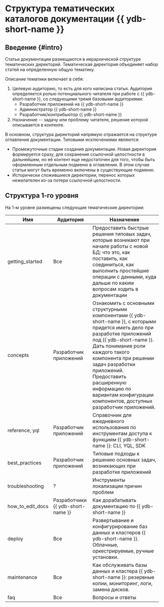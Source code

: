 # Структура тематических каталогов документации {{ ydb-short-name }}

## Введение {#intro}

Статьи документации размещаются в иерархической структуре тематических директорий. Тематическая директория объединяет набор статей на определенную общую тематику.

Описание тематики включает в себя:
1. Целевую аудиторию, то есть для кого написана статья. Аудитория определяется ролью потенциального читателя при работе с {{ ydb-short-name }}, со следующими тремя базовыми аудиториями: 
   - Разработчик приложений на {{ ydb-short-name }}
   - Администратор {{ ydb-short-name }}
   - Разработчик/контрибьютор {{ ydb-short-name }}
2. Назначение -- задачу или проблему читателя, решение которой описывается в контенте.

В основном, структура директорий напрямую отражается на структуре оглавления документации. Типовыми исключениями являются:
- Промежуточные стадии создания документации. Новая директория формируется сразу, для сохранения ссылочной целостности в дальнейшем, но её контент еще недостаточен для того, чтобы быть оформленным отдельным подменю в оглавлении. В этом случае статьи могут быть временно включены в существующие подменю.
- Исторически сложившиеся директории, перенос которых нежелателен из-за потери ссылочной целостности.

## Структура 1-го уровня

На 1-м уровне размещены следующие тематические директории:

| Имя | Аудитория | Назначение |
| --- | ----------| ---------- |
| getting_started | Все | Предоставить быстрые решения типовых задач, которые возникают при начале работы с новой БД: что это, как поставить, как соединиться, как выполнить простейшие операции с данными, куда дальше по каким вопросам ходить в документации |
| concepts | Разработчик приложений | Ознакомить с основными структурными компонентами {{ ydb-short-name }}, с которыми придется иметь дело при разработке приложений под {{ ydb-short-name }}. Дать понимание роли каждого такого компонента при решении задач разработки приложений. Предоставить расширенную информацию по вариантам конфигурации компонентов, доступных разработчик приложений. |
| reference, yql | Разработчик приложений | Справочник для ежедневного использования по инструментам доступа к функциям {{ ydb-short-name }}: CLI, YQL, SDK |
| best_practices | Разработчик приложений | Типовые подходы к решению основных задач, возникающих при разработке приложений |
| troubleshooting | ? | Инструменты локализации причин проблем |
| how_to_edit_docs | Разработчики {{ ydb-short-name }} | Как дорабатывать документацию по {{ ydb-short-name }} |
| deploy | Все | Развертывание и конфигурирование баз данных и кластеров {{ ydb-short-name }}. Облачные, оркестрируемые, ручные установки. |
| maintenance | Все | Как обслуживать базы данных и кластера {{ ydb-short-name }}: резервные копии, мониторинг, логи, замена дисков. |
| faq | Все | Вопросы и ответы |


